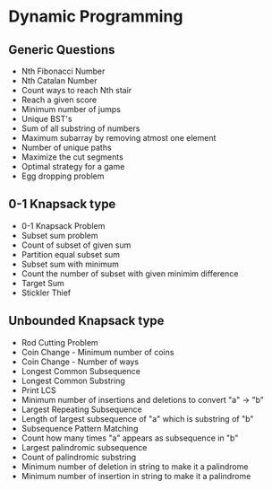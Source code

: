# Dynamic Programming

## Generic Questions

- Nth Fibonacci Number
- Nth Catalan Number
- Count ways to reach Nth stair
- Reach a given score
- Minimum number of jumps
- Unique BST's
- Sum of all substring of numbers
- Maximum subarray by removing atmost one element
- Number of unique paths
- Maximize the cut segments
- Optimal strategy for a game
- Egg dropping problem

## 0-1 Knapsack type

- 0-1 Knapsack Problem
- Subset sum problem
- Count of subset of given sum
- Partition equal subset sum
- Subset sum with minimum
- Count the number of subset with given minimim difference
- Target Sum
- Stickler Thief

## Unbounded Knapsack type

- Rod Cutting Problem
- Coin Change - Minimum number of coins
- Coin Change - Number of ways
- Longest Common Subsequence
- Longest Common Substring
- Print LCS
- Minimum number of insertions and deletions to convert "a" -> "b"
- Largest Repeating Subsequence
- Length of largest subsequence of "a" which is substring of "b"
- Subsequence Pattern Matching
- Count how many times "a" appears as subsequence in "b"
- Largest palindromic subsequence
- Count of palindromic substring
- Minimum number of deletion in string to make it a palindrome
- Minimum number of insertion in string to make it a palindrome

